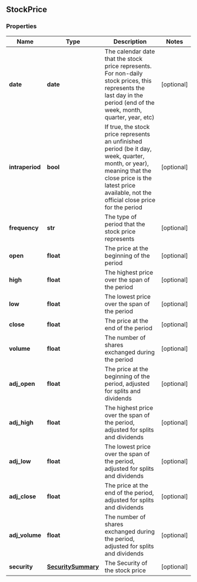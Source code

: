 ## StockPrice

### Properties
Name | Type | Description | Notes
------------ | ------------- | ------------- | -------------
**date** | **date** | The calendar date that the stock price represents. For non-daily stock prices, this represents the last day in the period (end of the week, month, quarter, year, etc) | [optional] 
**intraperiod** | **bool** | If true, the stock price represents an unfinished period (be it day, week, quarter, month, or year), meaning that the close price is the latest price available, not the official close price for the period | [optional] 
**frequency** | **str** | The type of period that the stock price represents | [optional] 
**open** | **float** | The price at the beginning of the period | [optional] 
**high** | **float** | The highest price over the span of the period | [optional] 
**low** | **float** | The lowest price over the span of the period | [optional] 
**close** | **float** | The price at the end of the period | [optional] 
**volume** | **float** | The number of shares exchanged during the period | [optional] 
**adj_open** | **float** | The price at the beginning of the period, adjusted for splits and dividends | [optional] 
**adj_high** | **float** | The highest price over the span of the period, adjusted for splits and dividends | [optional] 
**adj_low** | **float** | The lowest price over the span of the period, adjusted for splits and dividends | [optional] 
**adj_close** | **float** | The price at the end of the period, adjusted for splits and dividends | [optional] 
**adj_volume** | **float** | The number of shares exchanged during the period, adjusted for splits and dividends | [optional] 
**security** | [**SecuritySummary**](SecuritySummary.md) | The Security of the stock price | [optional] 




